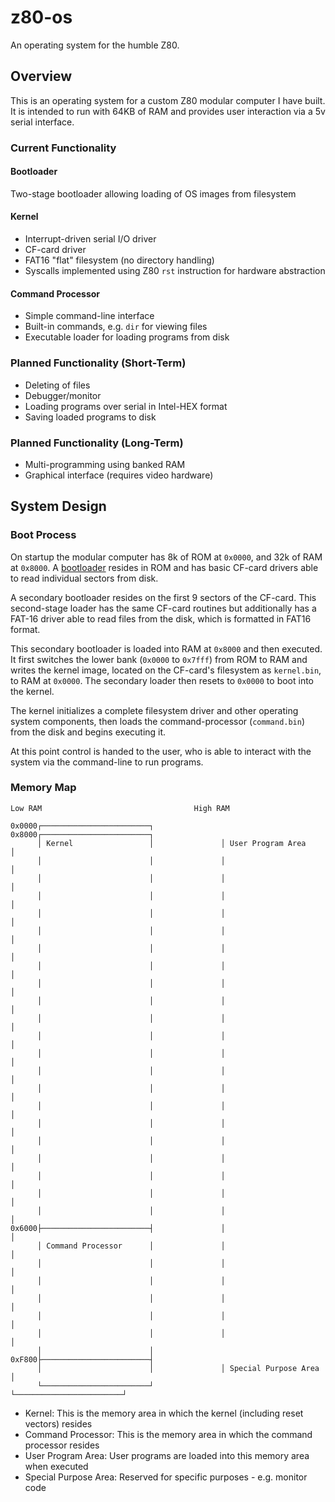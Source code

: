 # z80-os

An operating system for the humble Z80.

## Overview

This is an operating system for a custom Z80 modular computer I have built.
It is intended to run with 64KB of RAM and provides user interaction via a 5v serial interface.

### Current Functionality

#### Bootloader

Two-stage bootloader allowing loading of OS images from filesystem

#### Kernel

* Interrupt-driven serial I/O driver
* CF-card driver
* FAT16 "flat" filesystem (no directory handling)
* Syscalls implemented using Z80 `rst` instruction for hardware abstraction

#### Command Processor

* Simple command-line interface
* Built-in commands, e.g. `dir` for viewing files
* Executable loader for loading programs from disk

### Planned Functionality (Short-Term)

* Deleting of files
* Debugger/monitor
* Loading programs over serial in Intel-HEX format
* Saving loaded programs to disk

### Planned Functionality (Long-Term)

* Multi-programming using banked RAM
* Graphical interface (requires video hardware)

## System Design

### Boot Process

On startup the modular computer has 8k of ROM at `0x0000`, and 32k of RAM at `0x8000`.
A [bootloader](https://github.com/jayvalentine/z80-bootloader) resides in ROM and has basic
CF-card drivers able to read individual sectors from disk.

A secondary bootloader resides on the first 9 sectors of the CF-card. This second-stage loader
has the same CF-card routines but additionally has a FAT-16 driver able to read files from the disk,
which is formatted in FAT16 format.

This secondary bootloader is loaded into RAM at `0x8000` and then executed. It first switches the
lower bank (`0x0000` to `0x7fff`) from ROM to RAM and writes the kernel image, located on the CF-card's
filesystem as `kernel.bin`, to RAM at `0x0000`. The secondary loader then resets to `0x0000` to boot into
the kernel.

The kernel initializes a complete filesystem driver and other operating system components, then loads
the command-processor (`command.bin`) from the disk and begins executing it.

At this point control is handed to the user, who is able to interact with the system via the command-line
to run programs.

### Memory Map

~~~~
Low RAM                                  High RAM

0x0000┌────────────────────────┐         0x8000┌────────────────────────┐
      │ Kernel                 │               │ User Program Area      │
      │                        │               │                        │
      │                        │               │                        │
      │                        │               │                        │
      │                        │               │                        │
      │                        │               │                        │
      │                        │               │                        │
      │                        │               │                        │
      │                        │               │                        │
      │                        │               │                        │
      │                        │               │                        │
      │                        │               │                        │
      │                        │               │                        │
      │                        │               │                        │
      │                        │               │                        │
      │                        │               │                        │
      │                        │               │                        │
      │                        │               │                        │
      │                        │               │                        │
      │                        │               │                        │
      │                        │               │                        │
      │                        │               │                        │
0x6000├────────────────────────┤               │                        │
      │ Command Processor      │               │                        │
      │                        │               │                        │
      │                        │               │                        │
      │                        │               │                        │
      │                        │               │                        │
      │                        │               │                        │
      │                        │         0xF800├────────────────────────┤
      │                        │               │ Special Purpose Area   │
      └────────────────────────┘               └────────────────────────┘
~~~~

* Kernel: This is the memory area in which the kernel (including reset vectors) resides
* Command Processor: This is the memory area in which the command processor resides
* User Program Area: User programs are loaded into this memory area when executed
* Special Purpose Area: Reserved for specific purposes - e.g. monitor code
